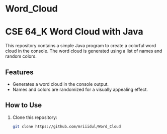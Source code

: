 # Word_Cloud
# CSE 64_K Word Cloud with Java

This repository contains a simple Java program to create a colorful word cloud in the console. The word cloud is generated using a list of names and random colors.

## Features
- Generates a word cloud in the console output.
- Names and colors are randomized for a visually appealing effect.

## How to Use
1. Clone this repository:
   ```bash
   git clone https://github.com/mriiidul/Word_Cloud

